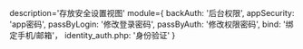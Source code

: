 description='存放安全设置视图'
module={
    backAuth: '后台权限',
    appSecurity: 'app密码',
    passByLogin: '修改登录密码',
    passByAuth: '修改权限密码',
    bind: '绑定手机/邮箱'，
    identity_auth.php: '身份验证'
}